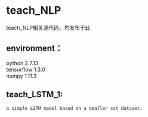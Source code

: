 # teach_NLP
teach_NLP相关源代码，均发布于此

## environment：
python                    2.7.13<br>
tensorflow                1.3.0 <br>
numpy                     1.11.3 <br>

## teach_LSTM_1:<br>
	a simple LSTM model based on a smaller sst dataset.


